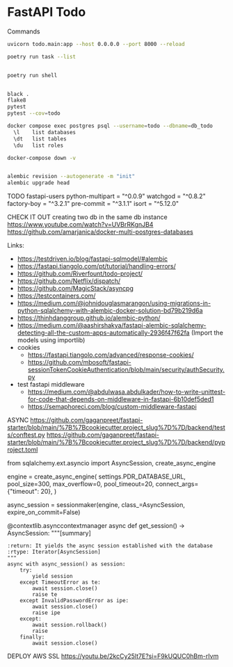 # FastAPI Todo

Commands
```bash
uvicorn todo.main:app --host 0.0.0.0 --port 8000 --reload

poetry run task --list


poetry run shell


black .
flake8
pytest
pytest --cov=todo

docker compose exec postgres psql --username=todo --dbname=db_todo
  \l    list databases
  \dt   list tables
  \du   list roles

docker-compose down -v


```


```bash

alembic revision --autogenerate -m "init"
alembic upgrade head

```

TODO
fastapi-users
python-multipart = "^0.0.9"
watchgod = "^0.8.2"
factory-boy = "^3.2.1"
pre-commit = "^3.1.1"
isort = "^5.12.0"


CHECK IT OUT
creating two db in the same db instance
https://www.youtube.com/watch?v=UVBrRKgnJB4
https://github.com/amarjanica/docker-multi-postgres-databases


Links:
- https://testdriven.io/blog/fastapi-sqlmodel/#alembic
- https://fastapi.tiangolo.com/pt/tutorial/handling-errors/
- https://github.com/Riverfount/todo-project/
- https://github.com/Netflix/dispatch/
- https://github.com/MagicStack/asyncpg
- https://testcontainers.com/
- https://medium.com/@johnidouglasmarangon/using-migrations-in-python-sqlalchemy-with-alembic-docker-solution-bd79b219d6a
- https://thinhdanggroup.github.io/alembic-python/
- https://medium.com/@aashirshakya/fastapi-alembic-sqlalchemy-detecting-all-the-custom-apps-automatically-2936f47f62fa 
  (Import the models using importlib)
- cookies
    - https://fastapi.tiangolo.com/advanced/response-cookies/
    - https://github.com/mbosoft/fastapi-sessionTokenCookieAuthentication/blob/main/security/authSecurity.py
- test fastapi middleware
    - https://medium.com/@abdulwasa.abdulkader/how-to-write-unittest-for-code-that-depends-on-middleware-in-fastapi-6b10def5ded1
    - https://semaphoreci.com/blog/custom-middleware-fastapi

ASYNC
https://github.com/gaganpreet/fastapi-starter/blob/main/%7B%7Bcookiecutter.project_slug%7D%7D/backend/tests/conftest.py
https://github.com/gaganpreet/fastapi-starter/blob/main/%7B%7Bcookiecutter.project_slug%7D%7D/backend/pyproject.toml

from sqlalchemy.ext.asyncio import AsyncSession, create_async_engine

engine = create_async_engine(
    settings.PDR_DATABASE_URL,
    pool_size=300,
    max_overflow=0,
    pool_timeout=20,
    connect_args={"timeout": 20},
)

async_session = sessionmaker(engine, class_=AsyncSession, expire_on_commit=False)

@contextlib.asynccontextmanager
async def get_session() -> AsyncSession:
    """[summary]

    :return: It yields the async session established with the database
    :rtype: Iterator[AsyncSession]
    """
    async with async_session() as session:
        try:
            yield session
        except TimeoutError as te:
            await session.close()
            raise te
        except InvalidPasswordError as ipe:
            await session.close()
            raise ipe
        except:
            await session.rollback()
            raise
        finally:
            await session.close()



DEPLOY AWS SSL
https://youtu.be/2kcCy25lt7E?si=F9kUQUC0hBm-rIvm